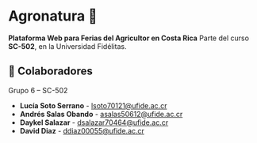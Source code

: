 # Agronatura 🌱

**Plataforma Web para Ferias del Agricultor en Costa Rica**
Parte del curso **SC-502**, en la Universidad Fidélitas.


## 👥 Colaboradores
Grupo 6 – SC-502

- **Lucía Soto Serrano** - lsoto70121@ufide.ac.cr  
- **Andrés Salas Obando** - asalas50612@ufide.ac.cr  
- **Daykel Salazar** - dsalazar70464@ufide.ac.cr
- **David Diaz** - ddiaz00055@ufide.ac.cr
